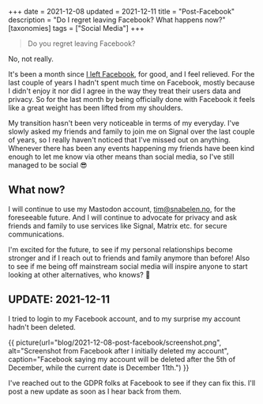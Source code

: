 +++
date = 2021-12-08
updated = 2021-12-11
title = "Post-Facebook"
description = "Do I regret leaving Facebook? What happens now?"
[taxonomies]
tags = ["Social Media"] 
+++

> Do you regret leaving Facebook?

No, not really.

It's been a month since [I left Facebook](/blog/goodbye-facebook), for good, and I feel relieved. For 
the last couple of years I hadn't spent much time on Facebook, mostly because
I didn't enjoy it nor did I agree in the way they treat their users data and
privacy. So for the last month by being officially done with Facebook
it feels like a great weight has been lifted from my shoulders.

My transition hasn't been very noticeable in terms of my everyday. I've slowly
asked my friends and family to join me on Signal over the last couple of years,
so I really haven't noticed that I've missed out on anything. Whenever there has
been any events happening my friends have been kind enough to let me know via
other means than social media, so I've still managed to be social 😎

## What now?

I will continue to use my Mastodon account, [tim@snabelen.no](https://snabelen.no/@tim),
for the foreseeable future. And I will continue to advocate for privacy and ask 
friends and family to use services like Signal, Matrix etc. for secure
communications.

I'm excited for the future, to see if my personal relationships become stronger
and if I reach out to friends and family anymore than before! Also to see if
me being off mainstream social media will inspire anyone to start looking at 
other alternatives, who knows? 🤷

## UPDATE: 2021-12-11

I tried to login to my Facebook account, and to my surprise my account hadn't 
been deleted.

{{ picture(url="blog/2021-12-08-post-facebook/screenshot.png", 
  alt="Screenshot from Facebook after I initially deleted my account", 
  caption="Facebook saying my account will be deleted after the 5th of December, while the current date is December 11th.") }}

I've reached out to the GDPR folks at Facebook to see if they can fix this.
I'll post a new update as soon as I hear back from them.
